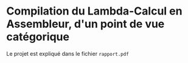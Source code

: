 
# Compilation du Lambda-Calcul en Assembleur, d'un point de vue catégorique

Le projet est expliqué dans le fichier `rapport.pdf`

